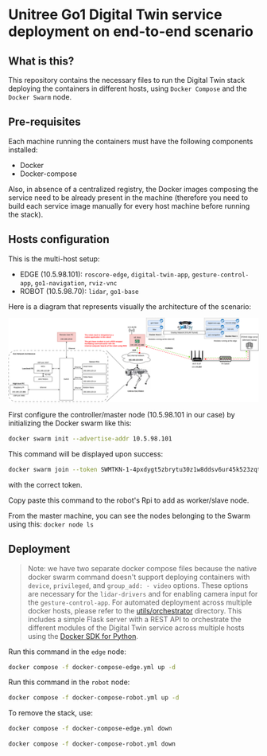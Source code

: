 # Unitree Go1 Digital Twin service deployment on end-to-end scenario

## What is this?

This repository contains the necessary files to run the Digital Twin stack deploying the containers in different hosts, using `Docker Compose` and the `Docker Swarm` node. 

## Pre-requisites

Each machine running the containers must have the following components installed: 
* Docker
* Docker-compose 

Also, in absence of a centralized registry, the Docker images composing the service need to be already present in the machine (therefore you need to build each service image manually for every host machine before running the stack). 

## Hosts configuration

This is the multi-host setup: 

* EDGE (10.5.98.101): `roscore-edge`, `digital-twin-app`, `gesture-control-app`, `go1-navigation`, `rviz-vnc`
* ROBOT (10.5.98.70): `lidar`, `go1-base`

Here is a diagram that represents visually the architecture of the scenario:

![E2E Scenario 5TONIC](../../images/e2e-scenario-docker-swarm.svg)

First configure the controller/master node (10.5.98.101 in our case) by initializing the Docker swarm like this: 
```bash
docker swarm init --advertise-addr 10.5.98.101
```

This command will be displayed upon success: 
```bash
docker swarm join --token SWMTKN-1-4pxdygt5zbrytu30z1w8ddsv6ur45k523zqtnsyjta9jglg51o-9qa0q3r8z0s9jutixtcvykhze 10.5.98.101:2377
``` 
with the correct token.

Copy paste this command to the robot's Rpi to add as worker/slave node. 

From the master machine, you can see the nodes belonging to the Swarm using this: `docker node ls`

## Deployment

> Note: we have two separate docker compose files because the native docker swarm command doesn't support deploying containers with `device`, `privileged`, and `group_add: - video` options. These options are necessary for the `lidar-drivers` and for enabling camera input for the `gesture-control-app`. For automated deployment across multiple docker hosts, please refer to the [utils/orchestrator](./../../utils/orchestrator) directory. This includes a simple Flask server with a REST API to orchestrate the different modules of the Digital Twin service across multiple hosts using the [Docker SDK for Python](https://docker-py.readthedocs.io/en/stable/).

Run this command in the `edge` node: 
```bash
docker compose -f docker-compose-edge.yml up -d
```

Run this command in the `robot` node: 
```bash
docker compose -f docker-compose-robot.yml up -d
```

To remove the stack, use: 
```bash
docker compose -f docker-compose-edge.yml down
```

```bash
docker compose -f docker-compose-robot.yml down
```





